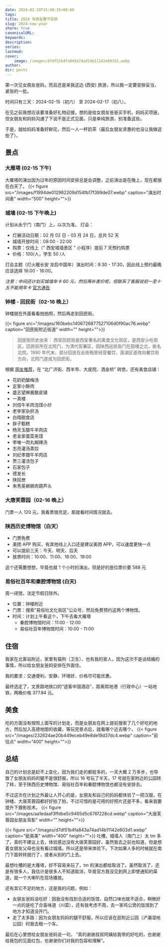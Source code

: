 ```yaml
---
date: 2024-02-19T15:40:15+08:00
tags: 
title: 2024 年西安春节安排
slug: 2024-new-year
share: true
canonicalURL: 
keywords: 
description: 
series: 
lastmod: 
cover:
    image: /images/d7df51b4fa843a74ad14b11142e603d1.webp
author: 
dir: posts
---
```


第一次见女朋友爸妈，而且还是来我这边 (西安) 旅游，所以我一定要安排妥当，紧张的一批。

时间只有三天：2024-02-15（初六） 至 2024-02-17（初八）。

在见之前我想应该要准备好礼物迎接，想的是给女朋友爸爸买手机，妈妈买项链，但女朋友和妈妈沟通了下说不是正式见面，只是单纯旅游，别准备这些。

于是，就给妈妈准备好鲜花，然后一人一杯奶茶（最后女朋友贤惠的也没让我做这些了）。
## 景点

### 大雁塔 (02-15 下午)
大雁塔的演出因为过年的原因时间安排总是会调整，之前演出是在晚上，现在都放在白天了。
{{< figure src="/images/f1994de012982209d154fb17f399de07.webp" caption="演出时间表" width="500" height="">}}



### 城墙 (02-15 下午晚上)
计划从永宁门（南门）上，以次为准。
灯会：
- 灯展活动日期：02 月 02 日 - 03 月 24 日，总共 52 天
- 城墙开放时间：08:00 - 22:00
- 购票：仅线上（" 西安城墙景区 " 小程序）提前 7 天预约购票
- 价格：100/人，学生 50 /人

灯会主题（灯火暖长安 龙启中国年）演出时间：9:30 - 17:30，因此线上预约最晚应该选择 16:00 - 18:00。

*注意：中间还计划买城墙年卡 60 元，然后再补差价呢，但联系了客服说初一至十五不能用年卡*
[官方通告](https://mp.weixin.qq.com/s/QNmTaoJRDqKzsMCwCFTMXg)

### 钟楼 - 回民街（02-16 晚上）
钟楼就在外面看看拍拍照，然后再走到回民街。

{{< figure src="/images/160bebc1406726877527106d0f90ac76.webp" caption="回民街附近街道" width="" height="">}}
> 回民街历史由来：
> 西安回民街是西安著名的美食文化街区，是西安小吃街区。回民街所在北院门，为清代官署区，因陕西巡抚衙门在鼓楼之北，故名北院。1990 年代末，部分回民在此街租房经营餐饮，莲湖区遂改向餐饮街方向，北院门遂成为回民街。

根据 [网友推荐](https://post.smzdm.com/p/ar625g2w/)，在 “北广济街、西羊市、大皮院、洒金桥” 转悠，还有美食店铺：
- 花奶奶酸梅汤  
- 定家小酥肉
- 盛志望麻酱酿皮铺  
- 一真楼  
- 刘信牛羊肉泡馍小炒
- 老李家杂肝汤  
- 白翔甜食店  
- 胖子甄糕  
- 杨天玉腊牛羊肉店  
- 老金家蛋菜夹馍  
- 李唯一肉丸糊辣汤  
- 志亮灌汤蒸饺  
- 刘纪孝腊牛羊肉店  
- 贾三灌汤包子  
- 石家包子  
- 德发长  
- 陕拾叁  
- 朱秀英梆梆肉葫芦头

### 大唐芙蓉园（02-16 晚上）
门票一人 120 元，我看票很充足，那就看时间情况就去。

### 陕西历史博物馆（白天）
- 门票免费
- 美团 APP 购买，有其他线上入口还是建议美团 APP，可以速度更快一点
- 可以提前三天：今天、明天、后天
- 放票时间：10:00、11:00、18:00、19:00

这个还需要想想，毕竟也就 1 个小时的演出，但是好的座位票价要 588 元

### 易俗社百年和秦腔博物馆 (白天)
周一闭馆，法定节假日除外。

- 位置：钟楼附近
- 门票：搜索”易俗社文化街区“公众号，然后免费预约这两个博物馆。
- 时间：计划上午看这个，下午去看大雁塔
	- 秦腔博物馆时间：11:00 - 12:00
	- 易俗社百年博物馆时间：10:00 - 11:00

## 住宿
我家在北客站附近，家里有猫狗（卫生）、也有我的家人，因为这次不是谈结婚的事情，所以给女朋友爸妈安排在外面住。

我的要求：交通便利、安静、环境好、价格尽可能优惠。

最终选定了，文景路地铁口的“途客中国酒店”，距离熙地港（行政中心）一站地铁，两晚价格 377.84 元。

## 美食
吃的方面没有按照上面写的计划走，而是女朋友在网上提前搜索了几个好吃的地方，然后加入高德地图的收藏，等玩完景点后，就看哪个近去哪个。
{{< figure src="/images/232624ae20b449eceb49e8de19d37dc4.webp" caption="前往点" width="400" height="">}}
## 总结

自己的计划总是赶不上变化，因为我们走的都挺多的，一天大概 2 万多步，也导致了女朋友妈妈的腿不是很舒服，所以 16 号玩了半天，17 号就在家附近的公园转了转，至于陕西历史博物馆、易俗社百年和秦腔博物馆也都没有安排去。

不过这次在计划之外最让人开心的是，女朋友和自己的妈妈都体验了一把汉服，在钟楼、大唐芙蓉园都好好拍了拍，不过可惜的是可用的好照片还是不多，看来我要提升下摄影技术。
{{< figure src="/images/aa1edaaf3ffdbe5c9465d5c676f228cd.webp" caption="大唐芙蓉园女朋友背影" width="" height="">}}

{{< figure src="/images/d7df51b4fa843a74ad14b11142e603d1.webp" caption="挺臭美" width="400" height="">}}
吐槽，城墙人（南门上）太 tm 多了，真的不建议上去，体验感远没有大唐芙蓉园好，虽然我去之前也知道，但是想着女朋友父母也没有看过城墙，所以还是带来体验下。下次如果人多的时候就在南门下面转转就行了，或者从别的门上去。

最想吐槽的是大雁塔，好不容易来玩了，tm 的演出都给取消了。虽然取消了，还是有很多人，我估计是很多人不知道取消，毕竟官方我没见到网上即使通知的渠道，就一个大喇叭在现场播放。

还有其它不足的地方，这是我的问题，例如：
- 女朋友爸妈没吃好：因我没有找到合适的饭馆，自然口味也就不适合，稍微好一点的是吃了合喜味道（川菜），还有我考虑不周，去一家鸡公煲的饭馆到了地方才知道没开门。
- 走了太多路：因为女朋友妈妈的腿不舒服，所以应该在逛附近公园（浐灞湿地公园）时我去租一个车。

最后在心里想给女朋友爸妈说一句， “真的谢谢叔叔阿姨给我带的好吃的，也谢谢给我包的见面红包，也谢谢你们对我的包容和理解”。